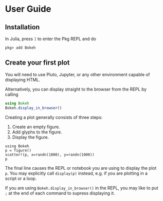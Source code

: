 # User Guide

## Installation

In Julia, press `]` to enter the Pkg REPL and do
```julia-repl
pkg> add Bokeh
```

## Create your first plot

You will need to use Pluto, Jupyter, or any other environment capable of displaying HTML.

Alternatively, you can display straight to the browser from the REPL by calling
```julia
using Bokeh
Bokeh.display_in_browser()
```

Creating a plot generally consists of three steps:
1. Create an empty figure.
2. Add glyphs to the figure.
3. Display the figure.

```@example
using Bokeh
p = figure()
scatter!(p, x=randn(1000), y=randn(1000))
p
```

The final line causes the REPL or notebook you are using to display the plot `p`. You may
explicitly call `display(p)` instead, e.g. if you are plotting in a script or a loop.

If you are using `Bokeh.display_in_browser()` in the REPL, you may like to put `;` at the
end of each command to supress displaying it.
